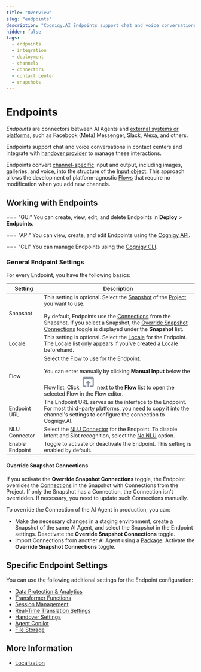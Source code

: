 ```yaml
---
title: "Overview" 
slug: "endpoints" 
description: "Cognigy.AI Endpoints support chat and voice conversations in contact centers and integrate with handover provider to manage these interactions."
hidden: false
tags:
  - endpoints
  - integration
  - deployment
  - channels
  - connectors
  - contact center
  - snapshots
---
```


# Endpoints

_Endpoints_ are connectors between AI Agents and [external systems or platforms](../endpoint-reference/overview.md), such as Facebook (Meta) Messenger, Slack, Alexa, and others.

Endpoints support chat and voice conversations in contact centers and integrate with [handover provider](../../escalate/handovers.md) to manage these interactions.

Endpoints convert [channel-specific](../../build/nodes/channels.md) input and output, including images, galleries, and voice, into the structure of the [Input object](../../build/ai-agent-memory/input.md). This approach allows the development of platform-agnostic [Flows](../../build/flows/overview.md) that require no modification when you add new channels.

## Working with Endpoints

=== "GUI"
    You can create, view, edit, and delete Endpoints in **Deploy > Endpoints**.

=== "API"
    You can view, create, and edit Endpoints using the [Cognigy API](https://api-trial.cognigy.ai/openapi#tag--Endpoints-v2.0).

=== "CLI"
    You can manage Endpoints using the [Cognigy CLI](https://github.com/Cognigy/Cognigy-CLI).

### General Endpoint Settings

For every Endpoint, you have the following basics:

| Setting         | Description                                                                                                                                                                                                                                                                                                                                                                  |
|-----------------|------------------------------------------------------------------------------------------------------------------------------------------------------------------------------------------------------------------------------------------------------------------------------------------------------------------------------------------------------------------------------|
| Snapshot        | This setting is optional. Select the [Snapshot](../snapshots.md) of the [Project](../../build/projects.md) you want to use.<br><br>By default, Endpoints use the [Connections](../../build/connections.md) from the Snapshot. If you select a Snapshot, the [Override Snapshot Connections](#override-snapshot-connections) toggle is displayed under the **Snapshot** list. |
| Locale          | This setting is optional. Select the [Locale](../../build/translation-and-localization/localization.md) for the Endpoint. The Locale list only appears if you've created a Locale beforehand.                                                                                                                                                                                |
| Flow            | Select the [Flow](../../build/flows/overview.md) to use for the Endpoint.<br><br>You can enter manually by clicking **Manual Input** below the Flow list. Click ![jump to Flow](../../../_assets/icons/jump-to-flow.svg) next to the **Flow** list to open the selected Flow in the Flow editor.                                                                             |
| Endpoint URL    | The Endpoint URL serves as the interface to the Endpoint. For most third-party platforms, you need to copy it into the channel's settings to configure the connection to Cognigy.AI.                                                                                                                                                                                         |
| NLU Connector   | Select the [NLU Connector](../../empower/nlu/external/nlu-connectors/overview.md) for the Endpoint. To disable Intent and Slot recognition, select the [No NLU](../../empower/nlu/external/nlu-connector-reference/no-nlu.md) option.                                                                                                                                        |
| Enable Endpoint | Toggle to activate or deactivate the Endpoint. This setting is enabled by default.                                                                                                                                                                                                                                                                                           |

#### Override Snapshot Connections

If you activate the **Override Snapshot Connections** toggle, the Endpoint overrides the [Connections](../../build/connections.md) in the Snapshot with Connections from the Project. If only the Snapshot has a Connection, the Connection isn't overridden. If necessary, you need to update such Connections manually.

To override the Connection of the AI Agent in production, you can:

- Make the necessary changes in a staging environment, create a Snapshot of the same AI Agent, and select the Snapshot in the Endpoint settings. Deactivate the **Override Snapshot Connections** toggle.
- Import Connections from another AI Agent using a [Package](../../build/packages.md). Activate the **Override Snapshot Connections** toggle.

## Specific Endpoint Settings

You can use the following additional settings for the Endpoint configuration:

- [Data Protection & Analytics](data-protection-and-analytics.md)
- [Transformer Functions](transformers/overview.md) 
- [Session Management](session-management.md)
- [Real-Time Translation Settings](real-time-translation-settings.md)  
- [Handover Settings](handover-settings.md)
- [Agent Copilot](../../../ai-copilot/overview.md)
- [File Storage](file-storage.md)

## More Information

- [Localization](../../build/translation-and-localization/localization.md)